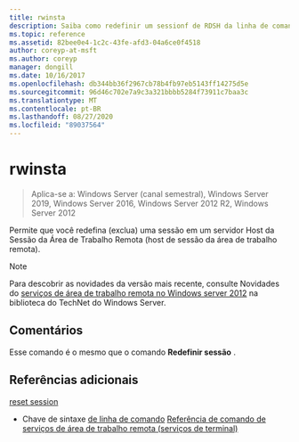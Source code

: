 ```yaml
---
title: rwinsta
description: Saiba como redefinir um sessionf de RDSH da linha de comando.
ms.topic: reference
ms.assetid: 82bee0e4-1c2c-43fe-afd3-04a6ce0f4518
author: coreyp-at-msft
ms.author: coreyp
manager: dongill
ms.date: 10/16/2017
ms.openlocfilehash: db344bb36f2967cb78b4fb97eb5143ff14275d5e
ms.sourcegitcommit: 96d46c702e7a9c3a321bbbb5284f73911c7baa3c
ms.translationtype: MT
ms.contentlocale: pt-BR
ms.lasthandoff: 08/27/2020
ms.locfileid: "89037564"
---
```

# <a name="rwinsta"></a>rwinsta

> Aplica-se a: Windows Server (canal semestral), Windows Server 2019, Windows Server 2016, Windows Server 2012 R2, Windows Server 2012

Permite que você redefina (exclua) uma sessão em um servidor Host da Sessão da Área de Trabalho Remota (host de sessão da área de trabalho remota).

> [!NOTE]
> Para descobrir as novidades da versão mais recente, consulte Novidades do [serviços de área de trabalho remota no Windows server 2012](/previous-versions/orphan-topics/ws.11/hh831527(v=ws.11)) na biblioteca do TechNet do Windows Server.

## <a name="remarks"></a>Comentários
Esse comando é o mesmo que o comando **Redefinir sessão** .

## <a name="additional-references"></a>Referências adicionais
[reset session](reset-session.md)
- Chave de sintaxe [de linha de comando](command-line-syntax-key.md) 
 [Referência de comando de serviços de área de trabalho remota (serviços de terminal)](remote-desktop-services-terminal-services-command-reference.md)
